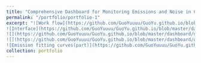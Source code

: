 ```yaml
---
title: "Comprehensive Dashboard for Monitoring Emissions and Noise in China’s Civil Aviation"
permalink: "/portfolio/portfolio-1"
excerpt: "![Work flow](https://github.com/GuoYuuuu/GuoYu.github.io/blob/master/dashboard/TECHNIQUE.png?raw=true)
![Interface](https://github.com/GuoYuuuu/GuoYu.github.io/blob/master/dashboard/mainBoard.png?raw=true)
![](https://github.com/GuoYuuuu/GuoYu.github.io/blob/master/dashboard/query1.png?raw=true)
![](https://github.com/GuoYuuuu/GuoYu.github.io/blob/master/dashboard/query2.png?raw=true)
![Emission fitting curves(part)](https://github.com/GuoYuuuu/GuoYu.github.io/blob/master/dashboard/emissionFit.png?raw=true)"
collection: portfolio
---
```

